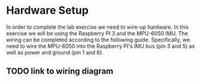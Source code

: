 # Hardware Setup

In order to complete the lab exercise we need to wire-up hardware. In this exercise we will be using the Raspberry PI 3
and the MPU-6050 IMU. The wiring can be completed according to the following guide.  Specifically, we need to wire the
MPU-6050 into the Raspberry PI's IMU bus (pin 3 and 5) as well as power and ground (pin 1 and 6).

## TODO link to wiring diagram


